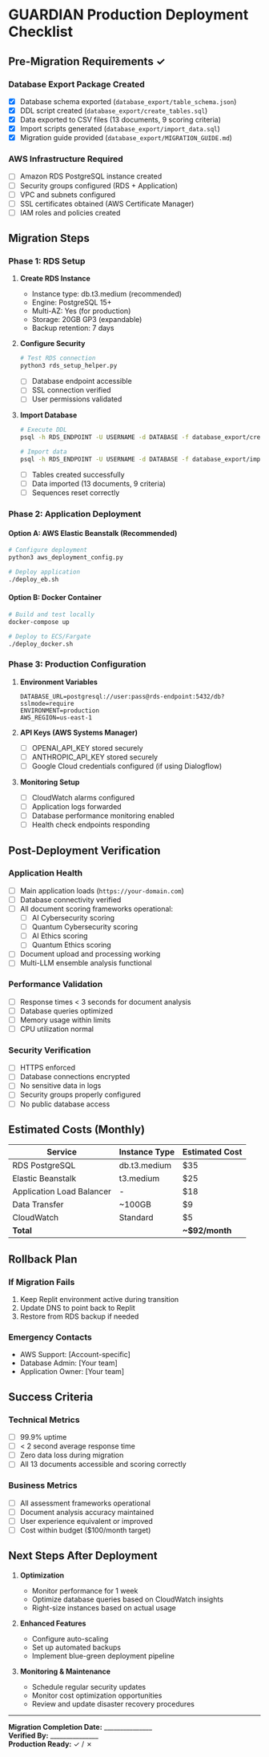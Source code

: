 # GUARDIAN Production Deployment Checklist

## Pre-Migration Requirements ✓

### Database Export Package Created
- [x] Database schema exported (`database_export/table_schema.json`)
- [x] DDL script created (`database_export/create_tables.sql`)
- [x] Data exported to CSV files (13 documents, 9 scoring criteria)
- [x] Import scripts generated (`database_export/import_data.sql`)
- [x] Migration guide provided (`database_export/MIGRATION_GUIDE.md`)

### AWS Infrastructure Required
- [ ] Amazon RDS PostgreSQL instance created
- [ ] Security groups configured (RDS + Application)
- [ ] VPC and subnets configured
- [ ] SSL certificates obtained (AWS Certificate Manager)
- [ ] IAM roles and policies created

## Migration Steps

### Phase 1: RDS Setup
1. **Create RDS Instance**
   - Instance type: db.t3.medium (recommended)
   - Engine: PostgreSQL 15+
   - Multi-AZ: Yes (for production)
   - Storage: 20GB GP3 (expandable)
   - Backup retention: 7 days

2. **Configure Security**
   ```bash
   # Test RDS connection
   python3 rds_setup_helper.py
   ```
   - [ ] Database endpoint accessible
   - [ ] SSL connection verified
   - [ ] User permissions validated

3. **Import Database**
   ```bash
   # Execute DDL
   psql -h RDS_ENDPOINT -U USERNAME -d DATABASE -f database_export/create_tables.sql
   
   # Import data
   psql -h RDS_ENDPOINT -U USERNAME -d DATABASE -f database_export/import_data.sql
   ```
   - [ ] Tables created successfully
   - [ ] Data imported (13 documents, 9 criteria)
   - [ ] Sequences reset correctly

### Phase 2: Application Deployment

#### Option A: AWS Elastic Beanstalk (Recommended)
```bash
# Configure deployment
python3 aws_deployment_config.py

# Deploy application
./deploy_eb.sh
```

#### Option B: Docker Container
```bash
# Build and test locally
docker-compose up

# Deploy to ECS/Fargate
./deploy_docker.sh
```

### Phase 3: Production Configuration

1. **Environment Variables**
   ```
   DATABASE_URL=postgresql://user:pass@rds-endpoint:5432/db?sslmode=require
   ENVIRONMENT=production
   AWS_REGION=us-east-1
   ```

2. **API Keys (AWS Systems Manager)**
   - [ ] OPENAI_API_KEY stored securely
   - [ ] ANTHROPIC_API_KEY stored securely
   - [ ] Google Cloud credentials configured (if using Dialogflow)

3. **Monitoring Setup**
   - [ ] CloudWatch alarms configured
   - [ ] Application logs forwarded
   - [ ] Database performance monitoring enabled
   - [ ] Health check endpoints responding

## Post-Deployment Verification

### Application Health
- [ ] Main application loads (`https://your-domain.com`)
- [ ] Database connectivity verified
- [ ] All document scoring frameworks operational:
  - [ ] AI Cybersecurity scoring
  - [ ] Quantum Cybersecurity scoring  
  - [ ] AI Ethics scoring
  - [ ] Quantum Ethics scoring
- [ ] Document upload and processing working
- [ ] Multi-LLM ensemble analysis functional

### Performance Validation
- [ ] Response times < 3 seconds for document analysis
- [ ] Database queries optimized
- [ ] Memory usage within limits
- [ ] CPU utilization normal

### Security Verification
- [ ] HTTPS enforced
- [ ] Database connections encrypted
- [ ] No sensitive data in logs
- [ ] Security groups properly configured
- [ ] No public database access

## Estimated Costs (Monthly)

| Service | Instance Type | Estimated Cost |
|---------|---------------|----------------|
| RDS PostgreSQL | db.t3.medium | $35 |
| Elastic Beanstalk | t3.medium | $25 |
| Application Load Balancer | - | $18 |
| Data Transfer | ~100GB | $9 |
| CloudWatch | Standard | $5 |
| **Total** | | **~$92/month** |

## Rollback Plan

### If Migration Fails
1. Keep Replit environment active during transition
2. Update DNS to point back to Replit
3. Restore from RDS backup if needed

### Emergency Contacts
- AWS Support: [Account-specific]
- Database Admin: [Your team]
- Application Owner: [Your team]

## Success Criteria

### Technical Metrics
- [ ] 99.9% uptime
- [ ] < 2 second average response time
- [ ] Zero data loss during migration
- [ ] All 13 documents accessible and scoring correctly

### Business Metrics
- [ ] All assessment frameworks operational
- [ ] Document analysis accuracy maintained
- [ ] User experience equivalent or improved
- [ ] Cost within budget ($100/month target)

## Next Steps After Deployment

1. **Optimization**
   - Monitor performance for 1 week
   - Optimize database queries based on CloudWatch insights
   - Right-size instances based on actual usage

2. **Enhanced Features**
   - Configure auto-scaling
   - Set up automated backups
   - Implement blue-green deployment pipeline

3. **Monitoring & Maintenance**
   - Schedule regular security updates
   - Monitor cost optimization opportunities
   - Review and update disaster recovery procedures

---

**Migration Completion Date:** _______________  
**Verified By:** _______________  
**Production Ready:** ✓ / ✗
